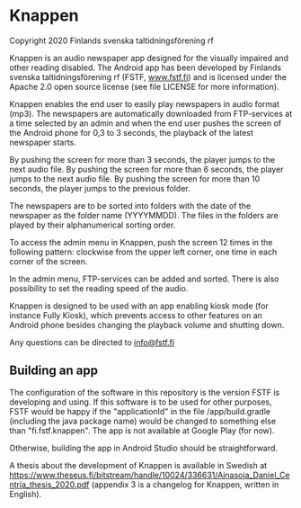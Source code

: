 # Knappen

Copyright 2020 Finlands svenska taltidningsförening rf

Knappen is an audio newspaper app designed for the visually impaired and other reading disabled. The Android app has been developed by Finlands svenska taltidningsförening rf (FSTF, www.fstf.fi) and is licensed under the Apache 2.0 open source license (see file LICENSE for more information).

Knappen enables the end user to easily play newspapers in audio format (mp3). The newspapers are automatically downloaded from FTP-services at a time selected by an admin and when the end user pushes the screen of the Android phone for 0,3 to 3 seconds, the playback of the latest newspaper starts. 

By pushing the screen for more than 3 seconds, the player jumps to the next audio file. By pushing the screen for more than 6 seconds, the player jumps to the next audio file. By pushing the screen for more than 10 seconds, the player jumps to the previous folder. 

The newspapers are to be sorted into folders with the date of the newspaper as the folder name (YYYYMMDD). The files in the folders are played by their alphanumerical sorting order. 

To access the admin menu in Knappen, push the screen 12 times in the following pattern: clockwise from the upper left corner, one time in each corner of the screen. 

In the admin menu, FTP-services can be added and sorted. There is also possibility to set the reading speed of the audio.

Knappen is designed to be used with an app enabling kiosk mode (for instance Fully Kiosk), which prevents access to other features on an Android phone besides changing the playback volume and shutting down. 

Any questions can be directed to info@fstf.fi

## Building an app

The configuration of the software in this repository is the version FSTF is developing and using. If this software is to be used for other purposes, FSTF would be happy if the "applicationId" in the file /app/build.gradle (including the java package name) would be changed to something else than "fi.fstf.knappen". The app is not available at Google Play (for now).

Otherwise, building the app in Android Studio should be straightforward.

A thesis about the development of Knappen is available in Swedish at https://www.theseus.fi/bitstream/handle/10024/336631/Ainasoja_Daniel_Centria_thesis_2020.pdf (appendix 3 is a changelog for Knappen, written in English).
